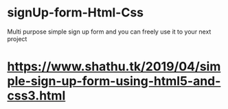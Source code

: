 # signUp-form-Html-Css
Multi purpose simple sign up form and you can freely use it to your next project
# https://www.shathu.tk/2019/04/simple-sign-up-form-using-html5-and-css3.html
